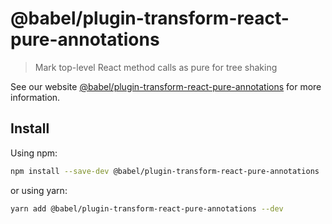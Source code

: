 # @babel/plugin-transform-react-pure-annotations

> Mark top-level React method calls as pure for tree shaking

See our website [@babel/plugin-transform-react-pure-annotations](https://babeljs.io/docs/babel-plugin-transform-react-pure-annotations) for more information.

## Install

Using npm:

```sh
npm install --save-dev @babel/plugin-transform-react-pure-annotations
```

or using yarn:

```sh
yarn add @babel/plugin-transform-react-pure-annotations --dev
```
